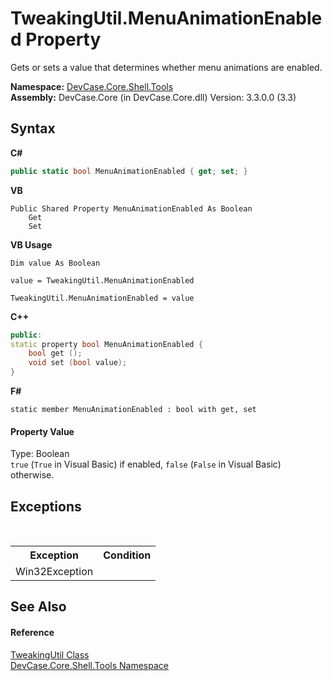 # TweakingUtil.MenuAnimationEnabled Property 
 

Gets or sets a value that determines whether menu animations are enabled.

**Namespace:**&nbsp;<a href="N_DevCase_Core_Shell_Tools">DevCase.Core.Shell.Tools</a><br />**Assembly:**&nbsp;DevCase.Core (in DevCase.Core.dll) Version: 3.3.0.0 (3.3)

## Syntax

**C#**<br />
``` C#
public static bool MenuAnimationEnabled { get; set; }
```

**VB**<br />
``` VB
Public Shared Property MenuAnimationEnabled As Boolean
	Get
	Set
```

**VB Usage**<br />
``` VB Usage
Dim value As Boolean

value = TweakingUtil.MenuAnimationEnabled

TweakingUtil.MenuAnimationEnabled = value
```

**C++**<br />
``` C++
public:
static property bool MenuAnimationEnabled {
	bool get ();
	void set (bool value);
}
```

**F#**<br />
``` F#
static member MenuAnimationEnabled : bool with get, set

```


#### Property Value
Type: Boolean<br />`true` (`True` in Visual Basic) if enabled, `false` (`False` in Visual Basic) otherwise.

## Exceptions
&nbsp;<table><tr><th>Exception</th><th>Condition</th></tr><tr><td>Win32Exception</td><td /></tr></table>

## See Also


#### Reference
<a href="T_DevCase_Core_Shell_Tools_TweakingUtil">TweakingUtil Class</a><br /><a href="N_DevCase_Core_Shell_Tools">DevCase.Core.Shell.Tools Namespace</a><br />